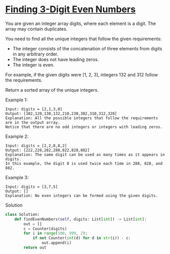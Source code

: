 # [Finding 3-Digit Even Numbers](https://leetcode.com/problems/finding-3-digit-even-numbers/description/)

You are given an integer array digits, where each element is a digit. The array may contain duplicates.

You need to find all the unique integers that follow the given requirements:

- The integer consists of the concatenation of three elements from digits in any arbitrary order.
- The integer does not have leading zeros.
- The integer is even.

For example, if the given digits were [1, 2, 3], integers 132 and 312 follow the requirements.

Return a sorted array of the unique integers.

Example 1:
```
Input: digits = [2,1,3,0]
Output: [102,120,130,132,210,230,302,310,312,320]
Explanation: All the possible integers that follow the requirements are in the output array. 
Notice that there are no odd integers or integers with leading zeros.
```
Example 2:
```
Input: digits = [2,2,8,8,2]
Output: [222,228,282,288,822,828,882]
Explanation: The same digit can be used as many times as it appears in digits. 
In this example, the digit 8 is used twice each time in 288, 828, and 882. 
```
Example 3:
```
Input: digits = [3,7,5]
Output: []
Explanation: No even integers can be formed using the given digits.
```
Solution
```python
class Solution:
    def findEvenNumbers(self, digits: List[int]) -> List[int]:
        out = []
        c = Counter(digits)
        for i in range(100, 999, 2):
            if not Counter(int(d) for d in str(i)) - c:
                out.append(i)
        return out
```